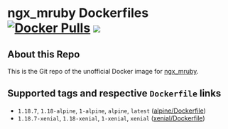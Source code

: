 ngx_mruby Dockerfiles [![Docker Pulls](https://img.shields.io/docker/pulls/hfmgarden/ngx_mruby.svg?maxAge=2592000?style=flat-square)](https://hub.docker.com/r/hfmgarden/ngx_mruby/) [![](https://images.microbadger.com/badges/image/hfmgarden/ngx_mruby.svg)](https://microbadger.com/images/hfmgarden/ngx_mruby "Get your own image badge on microbadger.com")
===

About this Repo
---

This is the Git repo of the unofficial Docker image for [ngx_mruby](https://github.com/matsumoto-r/ngx_mruby).

Supported tags and respective `Dockerfile` links
---

- `1.18.7`, `1.18-alpine`, `1-alpine`, `alpine`, `latest` ([alpine/Dockerfile](https://github.com/hfm/docker-ngx_mruby/blob/master/alpine/Dockerfile))
- `1.18.7-xenial`, `1.18-xenial`, `1-xenial`, `xenial` ([xenial/Dockerfile](https://github.com/hfm/docker-ngx_mruby/blob/master/xenial/Dockerfile))
